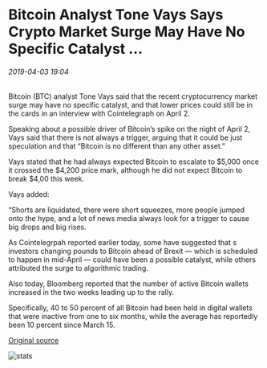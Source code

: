 # Bitcoin Analyst Tone Vays Says Crypto Market Surge May Have No Specific Catalyst ...

###### 2019-04-03 19:04

Bitcoin (BTC) analyst Tone Vays said that the recent cryptocurrency market surge may have no specific catalyst, and that lower prices could still be in the cards in an interview with Cointelegraph on April 2.

Speaking about a possible driver of Bitcoin’s spike on the night of April 2, Vays said that there is not always a trigger, arguing that it could be just speculation and that “Bitcoin is no different than any other asset.”

Vays stated that he had always expected Bitcoin to escalate to $5,000 once it crossed the $4,200 price mark, although he did not expect Bitcoin to break $4,00 this week.

Vays added:

“Shorts are liquidated, there were short squeezes, more people jumped onto the hype, and a lot of news media always look for a trigger to cause big drops and big rises.

As Cointelegrpah reported earlier today, some have suggested that s investors changing pounds to Bitcoin ahead of Brexit — which is scheduled to happen in mid-April — could have been a possible catalyst, while others attributed the surge to algorithmic trading.

Also today, Bloomberg reported that the number of active Bitcoin wallets increased in the two weeks leading up to the rally.

Specifically, 40 to 50 percent of all Bitcoin had been held in digital wallets that were inactive from one to six months, while the average has reportedly been 10 percent since March 15.

[Original source](https://cointelegraph.com/news/bitcoin-analyst-tone-vays-says-crypto-market-surge-may-have-no-specific-catalyst)

![stats](https://c.statcounter.com/11760860/0/a89fa40b/1/ "stats")